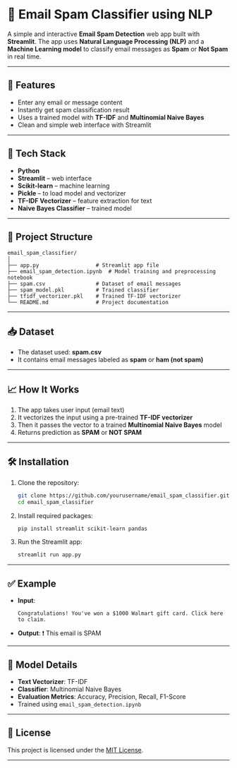 # 📧 Email Spam Classifier using NLP

A simple and interactive **Email Spam Detection** web app built with **Streamlit**. The app uses **Natural Language Processing (NLP)** and a **Machine Learning model** to classify email messages as **Spam** or **Not Spam** in real time.

---

## 🚀 Features

* Enter any email or message content
* Instantly get spam classification result
* Uses a trained model with **TF-IDF** and **Multinomial Naive Bayes**
* Clean and simple web interface with Streamlit

---

## 🧠 Tech Stack

* **Python**
* **Streamlit** – web interface
* **Scikit-learn** – machine learning
* **Pickle** – to load model and vectorizer
* **TF-IDF Vectorizer** – feature extraction for text
* **Naive Bayes Classifier** – trained model

---

## 📂 Project Structure

```
email_spam_classifier/
│
├── app.py                  # Streamlit app file
├── email_spam_detection.ipynb  # Model training and preprocessing notebook
├── spam.csv                # Dataset of email messages
├── spam_model.pkl          # Trained classifier
├── tfidf_vectorizer.pkl    # Trained TF-IDF vectorizer
└── README.md               # Project documentation
```

---

## 📥 Dataset

* The dataset used: **spam.csv**
* It contains email messages labeled as **spam** or **ham (not spam)**

---

## 📈 How It Works

1. The app takes user input (email text)
2. It vectorizes the input using a pre-trained **TF-IDF vectorizer**
3. Then it passes the vector to a trained **Multinomial Naive Bayes** model
4. Returns prediction as **SPAM** or **NOT SPAM**

---

## 🛠️ Installation

1. Clone the repository:

   ```bash
   git clone https://github.com/yourusername/email_spam_classifier.git
   cd email_spam_classifier
   ```

2. Install required packages:

   ```bash
   pip install streamlit scikit-learn pandas
   ```

3. Run the Streamlit app:

   ```bash
   streamlit run app.py
   ```

---



## ✅ Example

* **Input**:

  ```
  Congratulations! You've won a $1000 Walmart gift card. Click here to claim.
  ```

* **Output**:
  ❗ This email is SPAM

---

## 🧪 Model Details

* **Text Vectorizer**: TF-IDF
* **Classifier**: Multinomial Naive Bayes
* **Evaluation Metrics**: Accuracy, Precision, Recall, F1-Score
* Trained using `email_spam_detection.ipynb`

---

## 📜 License

This project is licensed under the [MIT License](LICENSE).

---


